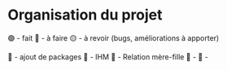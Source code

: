 # Organisation du projet


🟢 - fait
🔴 - à faire
🟡 - à revoir (bugs, améliorations à apporter)


🔴 - ajout de packages
🔴 - IHM
🔴 - Relation mère-fille
🔴 - 
🔴 -